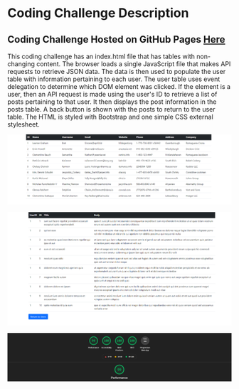 
# Coding Challenge Description

## Coding Challenge Hosted on GitHub Pages [Here]()

This coding challenge has an index.html file that has tables with non-changing content. The browser loads a single JavaScript file
that makes API requests to retrieve JSON data. The data is then used to populate the user table with information pertaining to each user.
The user table uses event delegation to determine which DOM element was clicked. If the element is a user, then an API request is made using
the user's ID to retrieve a list of posts pertaining to that user. It then displays the post information in the posts table. A back button is 
shown with the posts to return to the user table. The HTML is styled with Bootstrap and one simple CSS external stylesheet.

![User Table](./user-table.png "User Table")

![Posts Table](./posts-table.png "Posts Table")

![Lighthouse Results](./lighthouse-results.png)
